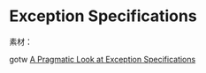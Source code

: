 # Exception Specifications

素材：

gotw [A Pragmatic Look at Exception Specifications](http://www.gotw.ca/publications/mill22.htm)



